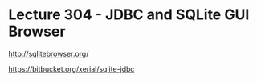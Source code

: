 # Lecture 304 - JDBC and SQLite GUI Browser

http://sqlitebrowser.org/

https://bitbucket.org/xerial/sqlite-jdbc
